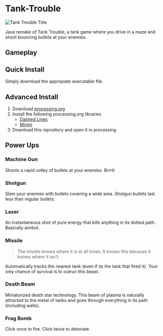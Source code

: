 # Tank-Trouble
![Tank Trouble Title](https://github.com/BANANAPEEL202/Tank-Trouble/assets/67805049/a1001e91-4759-4f05-936e-a58f1b742ebb)

Java remake of Tank Trouble, a tank game where you drive in a maze and shoot bouncing bullets at your enemies. 

## Gameplay

## Quick Install
Simply download the appropiate executable file.

## Advanced Install
1. Download [processing.org](https://processing.org/download)
2. Install the following processing.org libraries
   - [Dashed Lines](https://github.com/garciadelcastillo/-dashed-lines-for-processing-)
   - [Minim](code.compartmental.net/minim/)
4. Download this repository and open it in processing


## Power Ups
### Machine Gun
Shoots a rapid volley of bullets at your enemies. Brrrt!
### Shotgun
Slam your enemies with bullets covering a wide area. Shotgun bullets last less than regular bullets. 
### Laser
An instantaneous shot of pure energy that kills anything in its dotted path. Basically aimbot. 
### Missile
> The missile knows where it is at all times. It knows this because it knows where it isn't.

Automatically tracks the nearest tank (even if its the tank that fired it). Your only chance of survival is to outrun this beast. 
### Death Beam
Miniaturized death star technology. This beam of plasma is naturally attracted to the metal of tanks and goes through everything in its path (including walls).
### Frag Bomb
Click once to fire. Click twice to detonate. 

